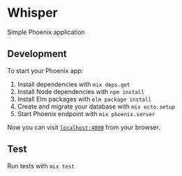 # Whisper

Simple Phoenix application

## Development

To start your Phoenix app:

  1. Install dependencies with `mix deps.get`
  2. Install Node dependencies with `npm install`
  3. Install Elm packages with `elm package install`
  4. Create and migrate your database with `mix ecto.setup`
  5. Start Phoenix endpoint with `mix phoenix.server`

Now you can visit [`localhost:4000`](http://localhost:4000) from your browser.

## Test

Run tests with `mix test`

